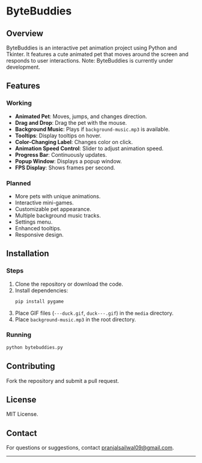 # ByteBuddies

## Overview

ByteBuddies is an interactive pet animation project using Python and Tkinter. It features a cute animated pet that moves around the screen and responds to user interactions. Note: ByteBuddies is currently under development.

## Features

### Working

- **Animated Pet**: Moves, jumps, and changes direction.
- **Drag and Drop**: Drag the pet with the mouse.
- **Background Music**: Plays if `background-music.mp3` is available.
- **Tooltips**: Display tooltips on hover.
- **Color-Changing Label**: Changes color on click.
- **Animation Speed Control**: Slider to adjust animation speed.
- **Progress Bar**: Continuously updates.
- **Popup Window**: Displays a popup window.
- **FPS Display**: Shows frames per second.

### Planned

- More pets with unique animations.
- Interactive mini-games.
- Customizable pet appearance.
- Multiple background music tracks.
- Settings menu.
- Enhanced tooltips.
- Responsive design.

## Installation

### Steps

1. Clone the repository or download the code.
2. Install dependencies:
   ```bash
   pip install pygame
   ```
3. Place GIF files (`---duck.gif`, `duck---.gif`) in the `media` directory.
4. Place `background-music.mp3` in the root directory.

### Running

```bash
python bytebuddies.py
```

## Contributing

Fork the repository and submit a pull request.

## License

MIT License.

## Contact

For questions or suggestions, contact pranjalsailwal09@gmail.com.

---
